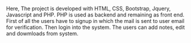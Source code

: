 Here, The project is developed with HTML, CSS, Bootstrap, Jquery, Javascript and PHP. PHP is used as backend and remaining as front end.
First of all the users have to signup in which the mail is sent to user email for verification.
Then login into the system.
The users can add notes, edit and dowmloads from system.
